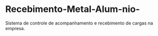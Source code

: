 # Recebimento-Metal-Alum-nio-
Sistema de controle de acompanhamento e recebimento de cargas na empresa.
